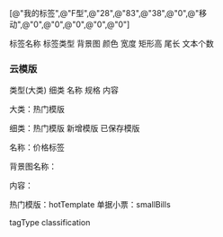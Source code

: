 [@"我的标签",@"F型",@"28",@"83",@"38",@"0",@"移动",@"0",@"0",@"0",@"0",@"0"]



标签名称  标签类型  背景图  颜色  宽度  矩形高  尾长  文本个数     


### 云模版

类型(大类) 细类 名称 规格 内容

大类：热门模版  

细类：热门模版  新增模版  已保存模版

名称：价格标签

背景图名称：

内容：


热门模版：hotTemplate
单据小票：smallBills

tagType
classification